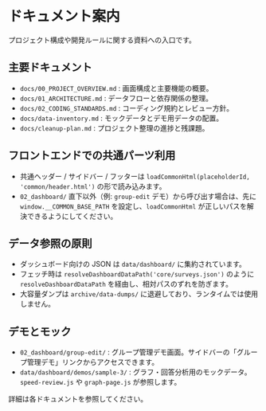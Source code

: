 # ドキュメント案内

プロジェクト構成や開発ルールに関する資料への入口です。

## 主要ドキュメント
- `docs/00_PROJECT_OVERVIEW.md` : 画面構成と主要機能の概要。
- `docs/01_ARCHITECTURE.md` : データフローと依存関係の整理。
- `docs/02_CODING_STANDARDS.md` : コーディング規約とレビュー方針。
- `docs/data-inventory.md` : モックデータとデモ用データの配置。
- `docs/cleanup-plan.md` : プロジェクト整理の進捗と残課題。

## フロントエンドでの共通パーツ利用
- 共通ヘッダー / サイドバー / フッターは `loadCommonHtml(placeholderId, 'common/header.html')` の形で読み込みます。
- `02_dashboard/` 直下以外（例: `group-edit` デモ）から呼び出す場合は、先に `window.__COMMON_BASE_PATH` を設定し、`loadCommonHtml` が正しいパスを解決できるようにしてください。

## データ参照の原則
- ダッシュボード向けの JSON は `data/dashboard/` に集約されています。
- フェッチ時は `resolveDashboardDataPath('core/surveys.json')` のように `resolveDashboardDataPath` を経由し、相対パスのずれを防ぎます。
- 大容量ダンプは `archive/data-dumps/` に退避しており、ランタイムでは使用しません。

## デモとモック
- `02_dashboard/group-edit/` : グループ管理デモ画面。サイドバーの「グループ管理デモ」リンクからアクセスできます。
- `data/dashboard/demos/sample-3/` : グラフ・回答分析用のモックデータ。`speed-review.js` や `graph-page.js` が参照します。

詳細は各ドキュメントを参照してください。

